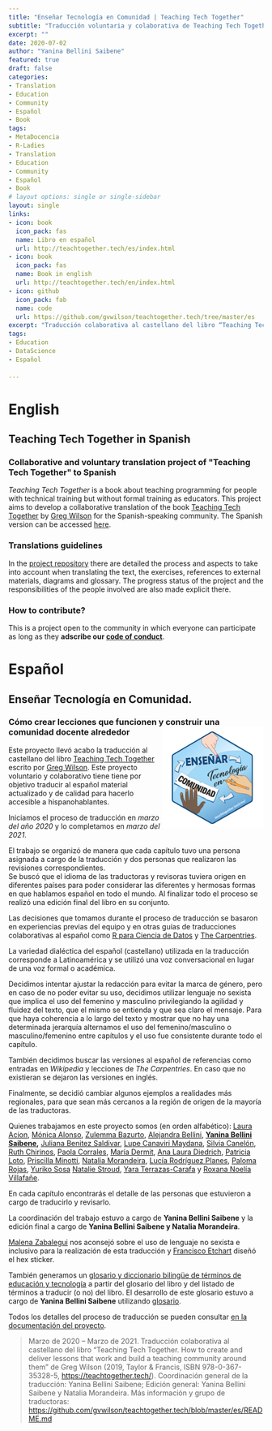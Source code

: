 ```yaml
---
title: "Enseñar Tecnología en Comunidad | Teaching Tech Together"
subtitle: "Traducción voluntaria y colaborativa de Teaching Tech Together | Voluntary and collaborative translation of Teaching Tech Together"
excerpt: ""
date: 2020-07-02
author: "Yanina Bellini Saibene"
featured: true
draft: false
categories:
- Translation
- Education
- Community
- Español
- Book
tags:
- MetaDocencia
- R-Ladies
- Translation
- Education
- Community
- Español
- Book
# layout options: single or single-sidebar
layout: single
links:
- icon: book
  icon_pack: fas
  name: Libro en español
  url: http://teachtogether.tech/es/index.html
- icon: book
  icon_pack: fas
  name: Book in english
  url: http://teachtogether.tech/en/index.html  
- icon: github
  icon_pack: fab
  name: code
  url: https://github.com/gvwilson/teachtogether.tech/tree/master/es
excerpt: "Traducción colaborativa al castellano del libro “Teaching Tech Together. How to create and deliver lessons that work and build a teaching community around them” de Greg Wilson"
tags:
- Education
- DataScience
- Español

---
```

# English

## Teaching Tech Together in Spanish
### Collaborative and voluntary translation project of "Teaching Tech Together" to Spanish

_Teaching Tech Together_ is a book about teaching programming for people with technical training but without formal training as educators. This project aims to develop a collaborative translation of the book [Teaching Tech Together](http://teachtogether.tech/en/index.html) by [Greg Wilson](https://third-bit.com/) for the Spanish-speaking community. The Spanish version can be accessed [here](http://teachtogether.tech/es/index.html).

### Translations guidelines

In the [project repository](https://github.com/gvwilson/teachtogether.tech) there are detailed the process and aspects to take into account when translating the text, the exercises, references to external materials, diagrams and glossary. The progress status of the project and the responsibilities of the people involved are also made explicit there.

### How to contribute?

This is a project open to the community in which everyone can participate as long as they __adscribe our [code of conduct](http://teachtogether.tech/en/index.html#s:conduct)__.

# Español

## Enseñar Tecnología en Comunidad. 

### Cómo crear lecciones que funcionen y construir una comunidad docente alrededor  <a href='https://github.com/gvwilson/teachtogether.tech/tree/master/es#orientaciones-para-la-traducci%C3%B3n-'><img src='featured.png' align="right" height="200" alt='Etiqueta hexagonal ("hex sticker") para el proyecto titulado "Enseñar Tecnología en Comunidad." Las palabras parecen parte de un mapa conceptual y hay manos diferentes apuntando hacia ellas.'/></a>

Este proyecto llevó acabo la traducción al castellano del libro [Teaching Tech Together](http://teachtogether.tech) escrito por [Greg Wilson](https://third-bit.com). Este proyecto voluntario y colaborativo tiene tiene por objetivo traducir al español material actualizado 
y de calidad para hacerlo accesible a hispanohablantes.

Iniciamos el proceso de traducción en _marzo del año 2020_ y lo completamos en _marzo del 2021_.

El trabajo se organizó de manera que cada capítulo tuvo una persona asignada a cargo de la traducción y dos personas que realizaron las revisiones correspondientes.  
Se buscó que el idioma de las traductoras y revisoras tuviera origen en diferentes países para poder considerar las diferentes y hermosas formas en que hablamos español en todo el mundo.
Al finalizar todo el proceso se realizó una edición final del libro en su conjunto.

Las decisiones que tomamos durante el proceso de traducción se basaron en experiencias previas del equipo y en otras guías de traducciones colaborativas al español como [R para Ciencia de Datos](https://github.com/cienciadedatos/documentacion-traduccion-r4ds) y [The Carpentries](https://github.com/Carpentries-ES/board/blob/master/Convenciones\_Traduccion.md).

La variedad dialéctica del español (castellano) utilizada en la traducción corresponde  a Latinoamérica y se utilizó una voz conversacional en lugar de una voz formal o académica.

Decidimos intentar ajustar la redacción para evitar la marca de género, pero
en caso de no poder evitar su uso, decidimos utilizar lenguaje no sexista  
que implica el uso del femenino y masculino privilegiando la agilidad y fluidez del texto, que el mismo se entienda y que sea claro el mensaje. Para que haya coherencia a lo largo del texto y mostrar que no hay una determinada jerarquía 
alternamos el uso del femenino/masculino o masculino/femenino entre capítulos 
y el uso fue consistente durante todo el capítulo. 

También decidimos buscar las versiones al español de referencias como 
entradas en _Wikipedia_ y lecciones de _The Carpentries_.  En caso que no existieran se dejaron las versiones en inglés.

Finalmente, se decidió cambiar algunos ejemplos a realidades más regionales, 
para que sean más cercanos a la región de origen de la mayoría de las
traductoras.

Quienes trabajamos en este proyecto somos (en orden alfabético):
[Laura Acion](https://twitter.com/\_lacion\_),
[Mónica Alonso](https://twitter.com/MonicaLA2000),
[Zulemma Bazurto](https://twitter.com/Zjbb),
[Alejandra Bellini](https://twitter.com/AlejaBellini),
__[Yanina Bellini Saibene](https://twitter.com/yabellini),__
[Juliana Benitez Saldivar](https://twitter.com/July\_Benitezs),
[Lupe Canaviri Maydana](https://twitter.com/luucamay\_),
[Silvia Canelón](https://twitter.com/spcanelon),
[Ruth Chirinos](https://twitter.com/ruthy\_root),
[Paola Corrales](https://twitter.com/PaobCorrales),
[María Dermit](https://twitter.com/DermitMaria),
[Ana Laura Diedrich](https://twitter.com/anadiedrichs),
[Patricia Loto](https://twitter.com/patriloto),
[Priscilla Minotti](https://twitter.com/pmnatural),
[Natalia Morandeira](https://twitter.com/Nat\_Mora\_),
[Lucía Rodríguez Planes](https://twitter.com/\_luciarp\_),
[Paloma Rojas](https://twitter.com/palolili23),
[Yuriko Sosa](https://twitter.com/YkSosaP)
[Natalie Stroud](https://www.linkedin.com/in/natalie-stroud-63110a113/),
[Yara Terrazas-Carafa](https://twitter.com/\_yarena) y
[Roxana Noelía Villafañe](https://twitter.com/data\_datum).

En cada capítulo encontrarás el detalle de las personas que estuvieron a cargo de traducirlo y revisarlo.

La coordinación del trabajo estuvo a cargo de __Yanina Bellini Saibene__ y la edición final a cargo de __Yanina Bellini Saibene y Natalia Morandeira__.

[Malena Zabalegui](https://www.instagram.com/malenazabalegui/) nos aconsejó sobre el uso de lenguaje no sexista e inclusivo para la realización de esta traducción y [Francisco Etchart](https://www.instagram.com/fetch.franciscoetchart/) diseñó el hex sticker.

También generamos un [glosario y diccionario bilingüe de términos de educación y tecnología](https://yabellini.shinyapps.io/T3Glossary/) a partir del glosario del libro y del listado de términos a traducir (o no) del libro.
El desarrollo de este glosario estuvo a cargo de __Yanina Bellini Saibene__ utilizando [glosario](https://carpentries.github.io/glosario/).

Todos los detalles del proceso de traducción se pueden consultar
[en la documentación del proyecto](https://github.com/gvwilson/teachtogether.tech/blob/master/es/README.md).


> Marzo de 2020 – Marzo de 2021. Traducción colaborativa al castellano del libro “Teaching Tech Together. How to create and deliver lessons that work and build a teaching community around them” de Greg Wilson (2019, Taylor & Francis, ISBN 978-0-367-35328-5, <https://teachtogether.tech/>). Coordinación general de la traducción: Yanina Bellini Saibene; Edición general: Yanina Bellini Saibene y Natalia Morandeira. Más información y grupo de traductoras: https://github.com/gvwilson/teachtogether.tech/blob/master/es/README.md
